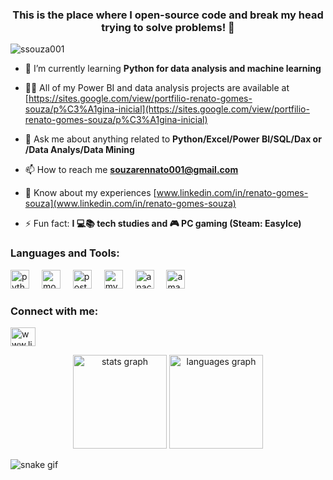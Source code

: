 <h3 align="center">This is the place where I open-source code and break my head trying to solve problems! 🤯</h3>

<p align="left"> <img src="https://komarev.com/ghpvc/?username=ssouza001&label=Profile%20views&color=0e75b6&style=flat" alt="ssouza001" /> </p>


- 🌱 I’m currently learning **Python for data analysis and machine learning**

- 👨‍💻 All of my Power BI and data analysis projects are available at [https://sites.google.com/view/portfilio-renato-gomes-souza/p%C3%A1gina-inicial](https://sites.google.com/view/portfilio-renato-gomes-souza/p%C3%A1gina-inicial)

- 💬 Ask me about anything related to **Python/Excel/Power BI/SQL/Dax or /Data Analys/Data Mining**

- 📫 How to reach me **souzarennato001@gmail.com**

- 📄 Know about my experiences [www.linkedin.com/in/renato-gomes-souza](www.linkedin.com/in/renato-gomes-souza)

- ⚡ Fun fact: **I 💻📚 tech studies and 🎮 PC gaming (Steam: EasyIce)**

<h3 align="left">Languages and Tools:</h3>
<div align="left">
  <img src="https://cdn.jsdelivr.net/gh/devicons/devicon/icons/python/python-original.svg" height="30" alt="python logo"  />
  <img width="12" />
  <img src="https://cdn.jsdelivr.net/gh/devicons/devicon/icons/mongodb/mongodb-original.svg" height="30" alt="mongodb logo"  />
  <img width="12" />
  <img src="https://cdn.jsdelivr.net/gh/devicons/devicon/icons/postgresql/postgresql-original.svg" height="30" alt="postgresql logo"  />
  <img width="12" />
  <img src="https://cdn.jsdelivr.net/gh/devicons/devicon/icons/mysql/mysql-original.svg" height="30" alt="mysql logo"  />
  <img width="12" />
  <img src="https://cdn.jsdelivr.net/gh/devicons/devicon/icons/anaconda/anaconda-original.svg" height="30" alt="anaconda logo"  />
  <img width="12" />
  <img src="https://cdn.jsdelivr.net/gh/devicons/devicon/icons/amazonwebservices/amazonwebservices-line-wordmark.svg" height="30" alt="amazonwebservices logo"  />
</div>

<h3 align="left">Connect with me:</h3>
<p align="left">
<a href="https://linkedin.com/in/www.linkedin.com/in/renato-gomes-souza" target="blank"><img align="center" src="https://raw.githubusercontent.com/rahuldkjain/github-profile-readme-generator/master/src/images/icons/Social/linked-in-alt.svg" alt="www.linkedin.com/in/renato-gomes-souza" height="30" width="40" /></a>
</p>


<div align="center">
  <img src="https://github-readme-stats.vercel.app/api?username=Ssouza001&hide_title=false&hide_rank=false&show_icons=true&include_all_commits=true&count_private=true&disable_animations=false&theme=dark&locale=en&hide_border=false" height="150" alt="stats graph"  />
  <img src="https://github-readme-stats.vercel.app/api/top-langs?username=Ssouza001&locale=en&hide_title=false&layout=compact&card_width=320&langs_count=3&theme=dark&hide_border=false" height="150" alt="languages graph"  />
</div>


<picture>
  <source media="(prefers-color-scheme: dark)" srcset="https://raw.githubusercontent.com/Ssouza001/Ssouza001/output/pacman-contribution-graph-dark.svg">
  <source media="(prefers-color-scheme: light)" srcset="https://raw.githubusercontent.com/Ssouza001/Ssouza001/output/pacman-contribution-graph.svg">
  
![snake gif](https://github.com/ssouza/ssouza001/blob/output/github-contribution-grid-snake.svg)
